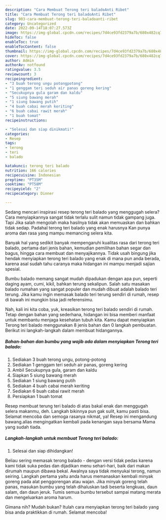 ```yaml
---
description: "Cara Membuat Terong teri baladoAnti Ribet"
title: "Cara Membuat Terong teri baladoAnti Ribet"
slug: 903-cara-membuat-terong-teri-baladoanti-ribet
category: Uncategorized
date: 2022-09-14T18:07:27.573Z
image: https://img-global.cpcdn.com/recipes/7d4ce93fd2379a7b/680x482cq70/terong-teri-balado-foto-resep-utama.jpg
hideToc: false
enableToc: true
enableTocContent: false
thumbnail: https://img-global.cpcdn.com/recipes/7d4ce93fd2379a7b/680x482cq70/terong-teri-balado-foto-resep-utama.jpg
cover: https://img-global.cpcdn.com/recipes/7d4ce93fd2379a7b/680x482cq70/terong-teri-balado-foto-resep-utama.jpg
author: Admin
authorAv: notfound
ratingvalue: 3.5
reviewcount: 3
recipeingredient:
- "3 buah terong ungu potongpotong"
- "1 genggam teri seduh air panas goreng kering"
- "Secukupnya gula garam dan kaldu"
- "5 siung bawang merah"
- "1 siung bawang putih"
- "4 buah cabai merah keriting"
- "6 buah cabai rawit merah"
- "1 buah tomat"
recipeinstructions:

- "Selesai dan siap dinikmati!"
categories:
- Resep
tags:
- terong
- teri
- balado

katakunci: terong teri balado 
nutrition: 166 calories
recipecuisine: Indonesian
preptime: "PT35M"
cooktime: "PT58M"
recipeyield: "2"
recipecategory: Dinner

---
```



Sedang mencari inspirasi resep terong teri balado yang menggugah selera? Cara menyiapkannya sangat tidak terlalu sulit namun tidak gampang juga. Tapi Jika salah mengolah maka hasilnya tidak akan memuaskan dan bahkan tidak sedap. Padahal terong teri balado yang enak harusnya Kan punya aroma dan rasa yang mampu memancing selera kita.


Banyak hal yang sedikit banyak mempengaruhi kualitas rasa dari terong teri balado, pertama dari jenis bahan, kemudian pemilihan bahan segar dan bagus, hingga cara membuat dan menyajikannya. Tidak usah bingung jika hendak menyiapkan terong teri balado yang enak di mana pun anda berada, karena asal sudah tahu caranya maka hidangan ini mampu menjadi sajian spesial.

Bumbu balado memang sangat mudah dipadukan dengan apa pun, seperti daging ayam, cumi, kikil, bahkan terung sekalipun. Salah satu masakan balado rumahan yang sangat populer dan mudah dibuat adalah balado teri terung. Jika kamu ingin memasak balado teri terung sendiri di rumah, resep di bawah ini mungkin bisa jadi referensimu.


Nah, kali ini kita coba, yuk, kreasikan terong teri balado sendiri di rumah. Tetap dengan bahan yang sederhana, hidangan ini bisa memberi manfaat untuk membantu menjaga kesehatan tubuh kita. Kamu dapat menyiapkan Terong teri balado menggunakan 8 jenis bahan dan 0 langkah pembuatan. Berikut ini langkah-langkah dalam membuat hidangannya.

<!--inarticleads1-->

##### Bahan-bahan dan bumbu yang wajib ada dalam menyiapkan Terong teri balado:

1. Sediakan 3 buah terong ungu, potong-potong
1. Sediakan 1 genggam teri seduh air panas, goreng kering
1. Ambil Secukupnya gula, garam dan kaldu
1. Siapkan 5 siung bawang merah
1. Sediakan 1 siung bawang putih
1. Sediakan 4 buah cabai merah keriting
1. Sediakan 6 buah cabai rawit merah
1. Persiapkan 1 buah tomat


Resep membuat terung teri balado di atas bakal enak dan menggugah selera makanmu, deh. Langkah bikinnya pun gak sulit, kamu pasti bisa. Selamat mencoba dan semoga rasanya nikmat, ya! Resep ini mengandung bawang.alias mengingatkan kembali pada kenangan saya bersama Mama yang sudah tiada. 

<!--inarticleads2-->

##### Langkah-langkah untuk membuat Terong teri balado:


1. Selesai dan siap dihidangkan!

Beliau sering memasak terong balado - dengan versi tidak pedas karena kami tidak suka pedas dan dijadikan menu sehari-hari, baik dari makan dirumah maupun dibawa bekal. Awalnya saya tidak menyukai terong, namun seiring. Langkah pertama yaitu anda harus memanaskan kembali minyak goreng pada alat penggorengan atau wajan. Jika minyak goreng telah panas, masukan bumbu yang telah dihaluskan tadi beserta lengkuas, daun salam, dan daun jeruk. Tumis semua bumbu tersebut sampai matang merata dan mengeluarkan aroma harum. 

Gimana nih? Mudah bukan? Itulah cara menyiapkan terong teri balado yang bisa anda praktikkan di rumah. Selamat mencoba!
